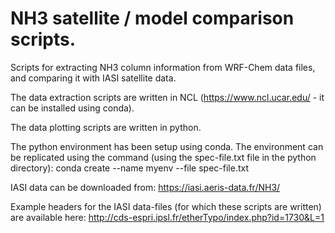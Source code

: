 # NH3 satellite / model comparison scripts.

Scripts for extracting NH3 column information from WRF-Chem data files, and comparing it with IASI satellite data.

The data extraction scripts are written in NCL (https://www.ncl.ucar.edu/ - it can be installed using conda).

The data plotting scripts are written in python.

The python environment has been setup using conda. The environment
can be replicated using the command (using the spec-file.txt file in
the python directory):
conda create --name myenv --file spec-file.txt


IASI data can be downloaded from: https://iasi.aeris-data.fr/NH3/

Example headers for the IASI data-files (for which these scripts are written) are available here: http://cds-espri.ipsl.fr/etherTypo/index.php?id=1730&L=1



